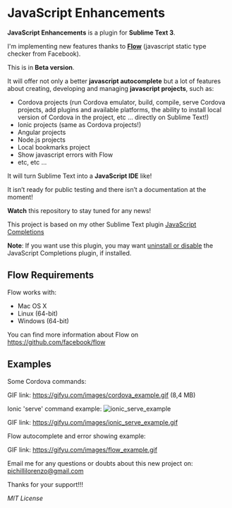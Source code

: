 <h1>JavaScript Enhancements</h1>

<strong>JavaScript Enhancements</strong> is a plugin for <strong>Sublime Text 3</strong>.

<p>
I'm implementing new features thanks to <strong><a href="https://github.com/facebook/flow">Flow</a></strong> (javascript static type checker from Facebook).

This is in <strong>Beta version</strong>.

It will offer not only a better <strong>javascript autocomplete</strong> but a lot of features about creating, 
developing and managing <strong>javascript projects</strong>, such as:

- Cordova projects (run Cordova emulator, build, compile, serve Cordova projects, add plugins and available platforms, the ability to install local version of Cordova in the project, etc … directly on Sublime Text!)
- Ionic projects (same as Cordova projects!)
- Angular projects
- Node.js projects
- Local bookmarks project
- Show javascript errors with Flow
- etc, etc …

It will turn Sublime Text into a <strong>JavaScript IDE</strong> like!

It isn’t ready for public testing and there isn’t a documentation at the moment!

<strong>Watch</strong> this repository to stay tuned for any news!
</p>

<p>
This project is based on my other Sublime Text plugin <a href="https://github.com/pichillilorenzo/JavaScript-Completions">JavaScript Completions</a>

<strong>Note</strong>: 
If you want use this plugin, you may want <span style="text-decoration: underline;">uninstall or disable</span> the JavaScript Completions plugin, if installed.
</p>

<h2>Flow Requirements</h2>
<p>
Flow works with:

- Mac OS X
- Linux (64-bit)
- Windows (64-bit)

You can find more information about Flow on <a href="https://github.com/facebook/flow">https://github.com/facebook/flow</a>
</p>

<h2>Examples</h2>

<p>
Some Cordova commands:

GIF link: <a href="https://gifyu.com/images/cordova_example.gif" target="_blank">https://gifyu.com/images/cordova_example.gif</a> (8,4 MB)
</p>

<p>
Ionic 'serve' command example:

<img src="https://gifyu.com/images/ionic_serve_example.gif" alt="ionic_serve_example">

GIF link: <a href="https://gifyu.com/images/ionic_serve_example.gif" target="_blank">https://gifyu.com/images/ionic_serve_example.gif</a>

</p>

<p>
Flow autocomplete and error showing example:

GIF link: <a href="https://gifyu.com/images/flow_example.gif">https://gifyu.com/images/flow_example.gif</a>
</p>

<p>
Email me for any questions or doubts about this new project on: <a href="mailto:pichillilorenzo@gmail.com">pichillilorenzo@gmail.com</a>

Thanks for your support!!!
</p>

<i>MIT License</i>
